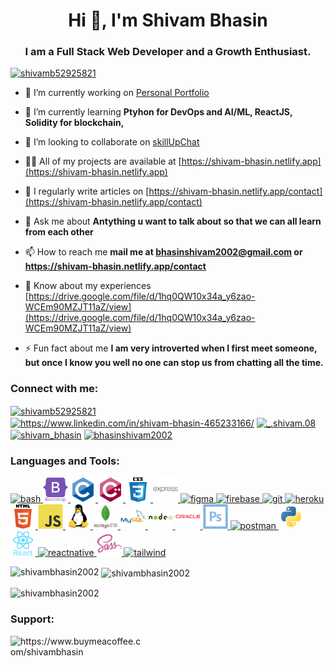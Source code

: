 <h1 align="center">Hi 👋, I'm Shivam Bhasin</h1>
<h3 align="center">I am a Full Stack Web Developer and a Growth Enthusiast.</h3>

<p align="left"> <a href="https://twitter.com/shivamb52925821" target="blank"><img src="https://img.shields.io/twitter/follow/shivamb52925821?logo=twitter&style=for-the-badge" alt="shivamb52925821" /></a> </p>

- 🔭 I’m currently working on [Personal Portfolio](https://github.com/ShivamBhasin2002/portfolio)

- 🌱 I’m currently learning **Ptyhon for DevOps and AI/ML, ReactJS, Solidity for blockchain,**

- 👯 I’m looking to collaborate on [skillUpChat](https://github.com/ShivamBhasin2002/skillUpChat)

- 👨‍💻 All of my projects are available at [https://shivam-bhasin.netlify.app](https://shivam-bhasin.netlify.app)

- 📝 I regularly write articles on [https://shivam-bhasin.netlify.app/contact](https://shivam-bhasin.netlify.app/contact)

- 💬 Ask me about **Antything u want to talk about so that we can all learn from each other**

- 📫 How to reach me **mail me at bhasinshivam2002@gmail.com or https://shivam-bhasin.netlify.app/contact**

- 📄 Know about my experiences [https://drive.google.com/file/d/1hq0QW10x34a_y6zao-WCEm90MZJT11aZ/view](https://drive.google.com/file/d/1hq0QW10x34a_y6zao-WCEm90MZJT11aZ/view)

- ⚡ Fun fact about me **I am very introverted when I first meet someone, but once I know you well no one can stop us from chatting all the time.**

<h3 align="left">Connect with me:</h3>
<p align="left">
<a href="https://twitter.com/shivamb52925821" target="blank"><img align="center" src="https://raw.githubusercontent.com/rahuldkjain/github-profile-readme-generator/master/src/images/icons/Social/twitter.svg" alt="shivamb52925821" height="30" width="40" /></a>
<a href="https://linkedin.com/in/https://www.linkedin.com/in/shivam-bhasin-465233166/" target="blank"><img align="center" src="https://raw.githubusercontent.com/rahuldkjain/github-profile-readme-generator/master/src/images/icons/Social/linked-in-alt.svg" alt="https://www.linkedin.com/in/shivam-bhasin-465233166/" height="30" width="40" /></a>
<a href="https://instagram.com/_.shivam.08" target="blank"><img align="center" src="https://raw.githubusercontent.com/rahuldkjain/github-profile-readme-generator/master/src/images/icons/Social/instagram.svg" alt="_.shivam.08" height="30" width="40" /></a>
<a href="https://www.codechef.com/users/shivam_bhasin" target="blank"><img align="center" src="https://cdn.jsdelivr.net/npm/simple-icons@3.1.0/icons/codechef.svg" alt="shivam_bhasin" height="30" width="40" /></a>
<a href="https://www.leetcode.com/bhasinshivam2002" target="blank"><img align="center" src="https://raw.githubusercontent.com/rahuldkjain/github-profile-readme-generator/master/src/images/icons/Social/leet-code.svg" alt="bhasinshivam2002" height="30" width="40" /></a>
</p>

<h3 align="left">Languages and Tools:</h3>
<p align="left"> <a href="https://www.gnu.org/software/bash/" target="_blank" rel="noreferrer"> <img src="https://www.vectorlogo.zone/logos/gnu_bash/gnu_bash-icon.svg" alt="bash" width="40" height="40"/> </a> <a href="https://getbootstrap.com" target="_blank" rel="noreferrer"> <img src="https://raw.githubusercontent.com/devicons/devicon/master/icons/bootstrap/bootstrap-plain-wordmark.svg" alt="bootstrap" width="40" height="40"/> </a> <a href="https://www.cprogramming.com/" target="_blank" rel="noreferrer"> <img src="https://raw.githubusercontent.com/devicons/devicon/master/icons/c/c-original.svg" alt="c" width="40" height="40"/> </a> <a href="https://www.w3schools.com/cpp/" target="_blank" rel="noreferrer"> <img src="https://raw.githubusercontent.com/devicons/devicon/master/icons/cplusplus/cplusplus-original.svg" alt="cplusplus" width="40" height="40"/> </a> <a href="https://www.w3schools.com/css/" target="_blank" rel="noreferrer"> <img src="https://raw.githubusercontent.com/devicons/devicon/master/icons/css3/css3-original-wordmark.svg" alt="css3" width="40" height="40"/> </a> <a href="https://expressjs.com" target="_blank" rel="noreferrer"> <img src="https://raw.githubusercontent.com/devicons/devicon/master/icons/express/express-original-wordmark.svg" alt="express" width="40" height="40"/> </a> <a href="https://www.figma.com/" target="_blank" rel="noreferrer"> <img src="https://www.vectorlogo.zone/logos/figma/figma-icon.svg" alt="figma" width="40" height="40"/> </a> <a href="https://firebase.google.com/" target="_blank" rel="noreferrer"> <img src="https://www.vectorlogo.zone/logos/firebase/firebase-icon.svg" alt="firebase" width="40" height="40"/> </a> <a href="https://git-scm.com/" target="_blank" rel="noreferrer"> <img src="https://www.vectorlogo.zone/logos/git-scm/git-scm-icon.svg" alt="git" width="40" height="40"/> </a> <a href="https://heroku.com" target="_blank" rel="noreferrer"> <img src="https://www.vectorlogo.zone/logos/heroku/heroku-icon.svg" alt="heroku" width="40" height="40"/> </a> <a href="https://www.w3.org/html/" target="_blank" rel="noreferrer"> <img src="https://raw.githubusercontent.com/devicons/devicon/master/icons/html5/html5-original-wordmark.svg" alt="html5" width="40" height="40"/> </a> <a href="https://developer.mozilla.org/en-US/docs/Web/JavaScript" target="_blank" rel="noreferrer"> <img src="https://raw.githubusercontent.com/devicons/devicon/master/icons/javascript/javascript-original.svg" alt="javascript" width="40" height="40"/> </a> <a href="https://www.linux.org/" target="_blank" rel="noreferrer"> <img src="https://raw.githubusercontent.com/devicons/devicon/master/icons/linux/linux-original.svg" alt="linux" width="40" height="40"/> </a> <a href="https://www.mongodb.com/" target="_blank" rel="noreferrer"> <img src="https://raw.githubusercontent.com/devicons/devicon/master/icons/mongodb/mongodb-original-wordmark.svg" alt="mongodb" width="40" height="40"/> </a> <a href="https://www.mysql.com/" target="_blank" rel="noreferrer"> <img src="https://raw.githubusercontent.com/devicons/devicon/master/icons/mysql/mysql-original-wordmark.svg" alt="mysql" width="40" height="40"/> </a> <a href="https://nodejs.org" target="_blank" rel="noreferrer"> <img src="https://raw.githubusercontent.com/devicons/devicon/master/icons/nodejs/nodejs-original-wordmark.svg" alt="nodejs" width="40" height="40"/> </a> <a href="https://www.oracle.com/" target="_blank" rel="noreferrer"> <img src="https://raw.githubusercontent.com/devicons/devicon/master/icons/oracle/oracle-original.svg" alt="oracle" width="40" height="40"/> </a> <a href="https://www.photoshop.com/en" target="_blank" rel="noreferrer"> <img src="https://raw.githubusercontent.com/devicons/devicon/master/icons/photoshop/photoshop-line.svg" alt="photoshop" width="40" height="40"/> </a> <a href="https://postman.com" target="_blank" rel="noreferrer"> <img src="https://www.vectorlogo.zone/logos/getpostman/getpostman-icon.svg" alt="postman" width="40" height="40"/> </a> <a href="https://www.python.org" target="_blank" rel="noreferrer"> <img src="https://raw.githubusercontent.com/devicons/devicon/master/icons/python/python-original.svg" alt="python" width="40" height="40"/> </a> <a href="https://reactjs.org/" target="_blank" rel="noreferrer"> <img src="https://raw.githubusercontent.com/devicons/devicon/master/icons/react/react-original-wordmark.svg" alt="react" width="40" height="40"/> </a> <a href="https://reactnative.dev/" target="_blank" rel="noreferrer"> <img src="https://reactnative.dev/img/header_logo.svg" alt="reactnative" width="40" height="40"/> </a> <a href="https://sass-lang.com" target="_blank" rel="noreferrer"> <img src="https://raw.githubusercontent.com/devicons/devicon/master/icons/sass/sass-original.svg" alt="sass" width="40" height="40"/> </a> <a href="https://tailwindcss.com/" target="_blank" rel="noreferrer"> <img src="https://www.vectorlogo.zone/logos/tailwindcss/tailwindcss-icon.svg" alt="tailwind" width="40" height="40"/> </a> </p>

<p><img align="left" src="https://github-readme-stats.vercel.app/api/top-langs?username=shivambhasin2002&show_icons=true&locale=en&layout=compact" alt="shivambhasin2002" /></p>

<p>&nbsp;<img align="center" src="https://github-readme-stats.vercel.app/api?username=shivambhasin2002&show_icons=true&locale=en" alt="shivambhasin2002" /></p>

<p><img align="center" src="https://github-readme-streak-stats.herokuapp.com/?user=shivambhasin2002&" alt="shivambhasin2002" /></p>


<h3 align="left">Support:</h3>
<p><a href="https://www.buymeacoffee.com/https://www.buymeacoffee.com/shivambhasin"> <img align="left" src="https://cdn.buymeacoffee.com/buttons/v2/default-yellow.png" height="50" width="210" alt="https://www.buymeacoffee.com/shivambhasin" /></a></p><br><br>

